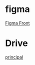 # figma
[Figma Front](https://www.figma.com/file/XXyjIyZKuBhmuXym8Y1BW7/Untitled?type=design&node-id=310-627&mode=design&t=QujsXxebjCabdI17-0)

# Drive
[principal](https://drive.google.com/drive/u/0/folders/1TwPA-1FBIhO5KBOEYw0ZBZeDXyEIYAnF)
